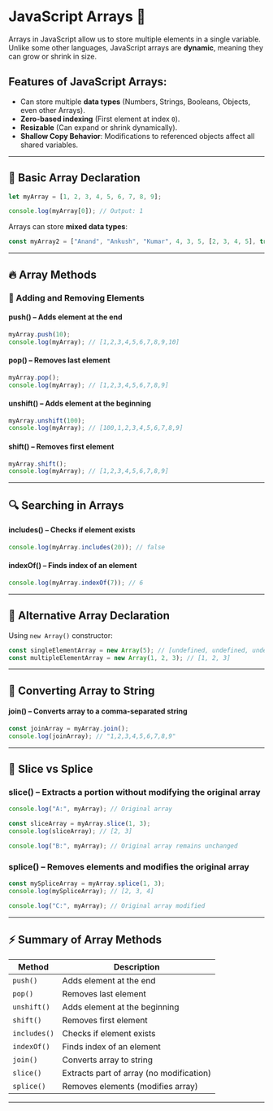 

# JavaScript Arrays 🚀  

Arrays in JavaScript allow us to store multiple elements in a single variable. Unlike some other languages, JavaScript arrays are **dynamic**, meaning they can grow or shrink in size.  

## Features of JavaScript Arrays:  
- Can store multiple **data types** (Numbers, Strings, Booleans, Objects, even other Arrays).  
- **Zero-based indexing** (First element at index `0`).  
- **Resizable** (Can expand or shrink dynamically).  
- **Shallow Copy Behavior**: Modifications to referenced objects affect all shared variables.  

---

## 📌 Basic Array Declaration  
```js
let myArray = [1, 2, 3, 4, 5, 6, 7, 8, 9];

console.log(myArray[0]); // Output: 1
```

Arrays can store **mixed data types**:  
```js
const myArray2 = ["Anand", "Ankush", "Kumar", 4, 3, 5, [2, 3, 4, 5], true];
```

---

## 🔥 Array Methods  

### 📌 Adding and Removing Elements  

#### **push()** – Adds element at the end  
```js
myArray.push(10); 
console.log(myArray); // [1,2,3,4,5,6,7,8,9,10]
```

#### **pop()** – Removes last element  
```js
myArray.pop();
console.log(myArray); // [1,2,3,4,5,6,7,8,9]
```

#### **unshift()** – Adds element at the beginning  
```js
myArray.unshift(100); 
console.log(myArray); // [100,1,2,3,4,5,6,7,8,9]
```

#### **shift()** – Removes first element  
```js
myArray.shift();
console.log(myArray); // [1,2,3,4,5,6,7,8,9]
```

---

## 🔍 Searching in Arrays  

#### **includes()** – Checks if element exists  
```js
console.log(myArray.includes(20)); // false
```

#### **indexOf()** – Finds index of an element  
```js
console.log(myArray.indexOf(7)); // 6
```

---

## 🎯 Alternative Array Declaration  

Using `new Array()` constructor:  
```js
const singleElementArray = new Array(5); // [undefined, undefined, undefined, undefined, undefined]
const multipleElementArray = new Array(1, 2, 3); // [1, 2, 3]
```

---

## 📌 Converting Array to String  

#### **join()** – Converts array to a comma-separated string  
```js
const joinArray = myArray.join();
console.log(joinArray); // "1,2,3,4,5,6,7,8,9"
```

---

## 🔪 Slice vs Splice  

### **slice()** – Extracts a portion **without modifying** the original array  
```js
console.log("A:", myArray); // Original array

const sliceArray = myArray.slice(1, 3);
console.log(sliceArray); // [2, 3]

console.log("B:", myArray); // Original array remains unchanged
```

### **splice()** – Removes elements **and modifies** the original array  
```js
const mySpliceArray = myArray.splice(1, 3);
console.log(mySpliceArray); // [2, 3, 4]

console.log("C:", myArray); // Original array modified
```

---

## ⚡ Summary of Array Methods  

| Method        | Description |
|--------------|-------------|
| `push()`     | Adds element at the end |
| `pop()`      | Removes last element |
| `unshift()`  | Adds element at the beginning |
| `shift()`    | Removes first element |
| `includes()` | Checks if element exists |
| `indexOf()`  | Finds index of an element |
| `join()`     | Converts array to string |
| `slice()`    | Extracts part of array (no modification) |
| `splice()`   | Removes elements (modifies array) |

---


